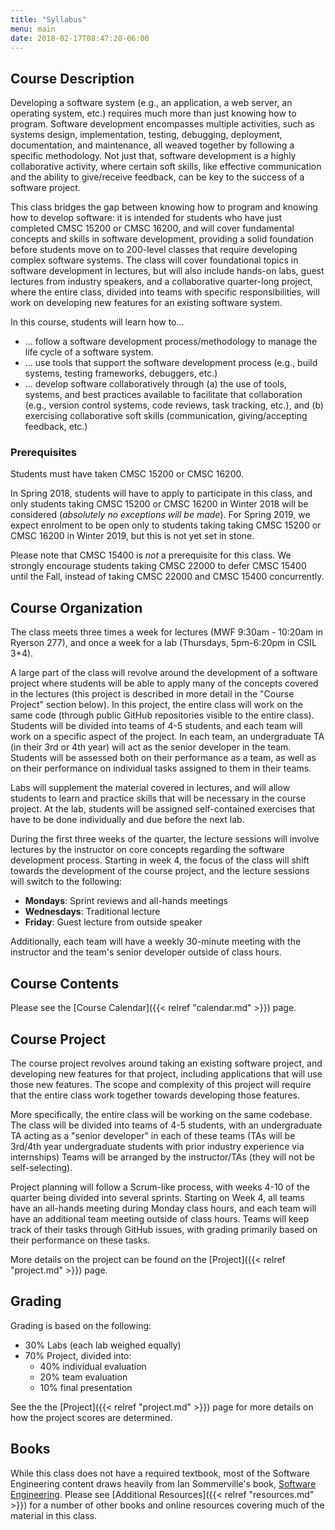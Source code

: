 ```yaml
---
title: "Syllabus"
menu: main
date: 2018-02-17T08:47:20-06:00
---
```


Course Description
------------------

Developing a software system (e.g., an application, a web server, an operating system, etc.) requires much more than just knowing how to program. Software development encompasses multiple activities, such as systems design, implementation, testing, debugging, deployment, documentation, and maintenance, all weaved together by following a specific methodology. Not just that, software development is a highly collaborative activity, where certain soft skills, like effective communication and the ability to give/receive feedback, can be key to the success of a software project.

This class bridges the gap between knowing how to program and knowing how to develop software: it is intended for students who have just completed CMSC 15200 or CMSC 16200, and will cover fundamental concepts and skills in software development, providing a solid foundation before students move on to 200-level classes that require developing complex software systems. The class will cover foundational topics in software development in lectures, but will also include hands-on labs, guest lectures from industry speakers, and a collaborative quarter-long project, where the entire class, divided into teams with specific responsibilities, will work on developing new features for an existing software system.

In this course, students will learn how to...

* ... follow a software development process/methodology to manage the life cycle of a software system.
* ... use tools that support the software development process (e.g., build systems, testing frameworks, debuggers, etc.)
* ... develop software collaboratively through (a) the use of tools, systems, and best practices available to facilitate that collaboration (e.g., version control systems, code reviews, task tracking, etc.), and (b) exercising collaborative soft skills (communication, giving/accepting feedback, etc.) 

### Prerequisites

Students must have taken CMSC 15200 or CMSC 16200. 

In Spring 2018, students will have to apply to participate in this class, and only students taking CMSC 15200 or CMSC 16200 in Winter 2018 will be considered (*absolutely no exceptions will be made*). For Spring 2019, we expect enrolment to be open only to students taking taking CMSC 15200 or CMSC 16200 in Winter 2019, but this is not yet set in stone.

Please note that CMSC 15400 is *not* a prerequisite for this class. We strongly encourage students taking CMSC 22000 to defer CMSC 15400 until the Fall, instead of taking CMSC 22000 and CMSC 15400 concurrently.


Course Organization
-------------------

The class meets three times a week for lectures (MWF 9:30am - 10:20am in Ryerson 277), and once a week for a lab (Thursdays, 5pm-6:20pm in CSIL 3+4).

A large part of the class will revolve around the development of a software project where students will be able to apply many of the concepts covered in the lectures (this project is described in more detail in the "Course Project" section below). In this project, the entire class will work on the same code (through public GitHub repositories visible to the entire class). Students will be divided into teams of 4-5 students, and each team will work on a specific aspect of the project. In each team, an undergraduate TA (in their 3rd or 4th year) will act as the senior developer in the team. Students will be assessed both on their performance as a team, as well as on their performance on individual tasks assigned to them in their teams.

Labs will supplement the material covered in lectures, and will allow students to learn and practice skills that will be necessary in the course project. At the lab, students will be assigned self-contained exercises that have to be done individually and due before the next lab.

During the first three weeks of the quarter, the lecture sessions will involve lectures by the instructor on core concepts regarding the software development process. Starting in week 4, the focus of the class will shift towards the development of the course project, and the lecture sessions will switch to the following:

* **Mondays**: Sprint reviews and all-hands meetings
* **Wednesdays**: Traditional lecture
* **Friday**: Guest lecture from outside speaker

Additionally, each team will have a weekly 30-minute meeting with the instructor and the team's senior developer outside of class hours.

Course Contents
---------------

Please see the [Course Calendar]({{< relref "calendar.md" >}}) page.


Course Project
--------------

The course project revolves around taking an existing software project, and developing new features for that project, including applications that will use those new features. The scope and complexity of this project will require that the entire class work together towards developing those features. 

More specifically, the entire class will be working on the same codebase. The class will be divided into teams of 4-5 students, with an undergraduate TA acting as a "senior developer" in each of these teams (TAs will be 3rd/4th year undergraduate students with prior industry experience via internships) Teams will be arranged by the instructor/TAs (they will not be self-selecting).

Project planning will follow a Scrum-like process, with weeks 4-10 of the quarter being divided into several sprints. Starting on Week 4, all teams have an all-hands meeting during Monday class hours, and each team will have an additional team meeting outside of class hours. Teams will keep track of their tasks through GitHub issues, with grading primarily based on their performance on these tasks.

More details on the project can be found on the [Project]({{< relref "project.md" >}}) page.

Grading
-------

Grading is based on the following:

* 30% Labs (each lab weighed equally)
* 70% Project, divided into:
  * 40% individual evaluation
  * 20% team evaluation
  * 10% final presentation

See the the [Project]({{< relref "project.md" >}}) page for more details on how the project scores are determined.

Books
-----

While this class does not have a required textbook, most of the Software Engineering content draws heavily from Ian Sommerville's book, [Software Engineering](http://iansommerville.com/software-engineering-book/). Please see [Additional Resources]({{< relref "resources.md" >}}) for a number of other books and online resources covering much of the material in this class.







